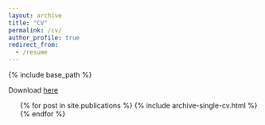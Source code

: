 ```yaml
---
layout: archive
title: "CV"
permalink: /cv/
author_profile: true
redirect_from:
  - /resume
---
```


{% include base_path %}

Download [here](resume.pdf)
<ul>{% for post in site.publications %}
    {% include archive-single-cv.html %}
  {% endfor %}</ul>
  